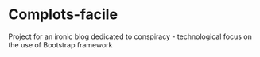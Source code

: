 # Complots-facile
Project for an ironic blog dedicated to conspiracy - technological focus on the use of Bootstrap framework
